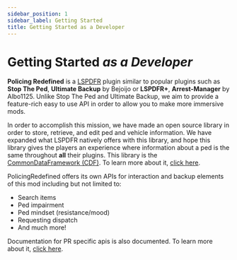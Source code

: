 ```yaml
---
sidebar_position: 1
sidebar_label: Getting Started
title: Getting Started as a Developer
---
```


# Getting Started *as a Developer*
**Policing Redefined** is a [LSPDFR](https://lcpdfr.com) plugin similar to popular
plugins such as **Stop The Ped**, **Ultimate Backup** by Bejoijo or **LSPDFR+**, 
**Arrest-Manager** by Albo1125. Unlike Stop The Ped and Ultimate Backup, we aim to provide a feature-rich easy to use API in order to allow you to make more immersive mods. 

In order to accomplish this mission, we have made an open source library in order to store, retrieve, and edit ped and vehicle information. We have expanded what LSPDFR natively offers with this library, and hope this library gives the players an experience where information about a ped is the same throughout **all** their plugins. This library is the [CommonDataFramework (CDF)](https://github.com/Policing-Redefined/CommonDataFramework). To learn more about it, [click here](/docs/developer-docs/cdf/what-is-it.md).

PolicingRedefined offers its own APIs for interaction and backup elements of this mod including but not limited to:
- Search items
- Ped impairment
- Ped mindset (resistance/mood) 
- Requesting dispatch
- And much more!

Documentation for PR specific apis is also documented. To learn more about it, [click here](/docs/developer-docs/pr/how-to-install-pr.md).

